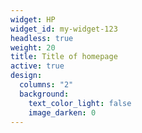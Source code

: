 ```yaml
---
widget: HP
widget_id: my-widget-123
headless: true
weight: 20
title: Title of homepage
active: true
design:
  columns: "2"
  background:
    text_color_light: false
    image_darken: 0
---
```

